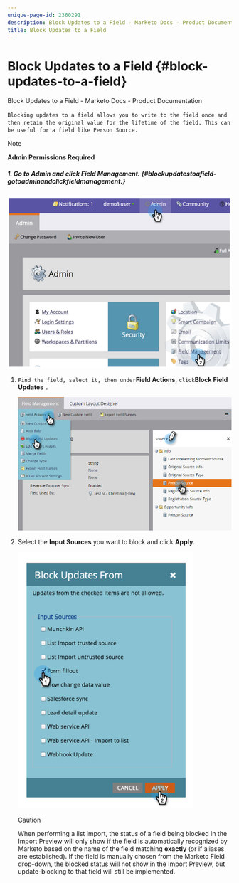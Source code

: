 ```yaml
---
unique-page-id: 2360291
description: Block Updates to a Field - Marketo Docs - Product Documentation
title: Block Updates to a Field
---
```


# Block Updates to a Field {#block-updates-to-a-field}

Block Updates to a Field - Marketo Docs - Product Documentation

`Blocking updates to a field allows you to write to the field once and then retain the original value for the lifetime of the field. This can be useful for a field like Person Source.`

>[!NOTE]
>
>**Admin Permissions Required**

##### 1. Go to Admin and click Field Management. {#blockupdatestoafield-gotoadminandclickfieldmanagement.}

![](assets/image2014-9-24-13-3a54-3a40.png)

1. `Find the field, select it, then under`**Field Actions**, `click`**Block Field Updates** `.`

   ![](assets/two-1.png)

1. Select the **Input Sources** you want to block and click **Apply**.

   ![](assets/image2014-9-24-13-3a55-3a16.png)

   >[!CAUTION]
   >
   >When performing a list import, the status of a field being blocked in the Import Preview will only show if the field is automatically recognized by Marketo based on the name of the field matching **exactly** (or if aliases are established). If the field is manually chosen from the Marketo Field drop-down, the blocked status will not show in the Import Preview, but update-blocking to that field will still be implemented.

